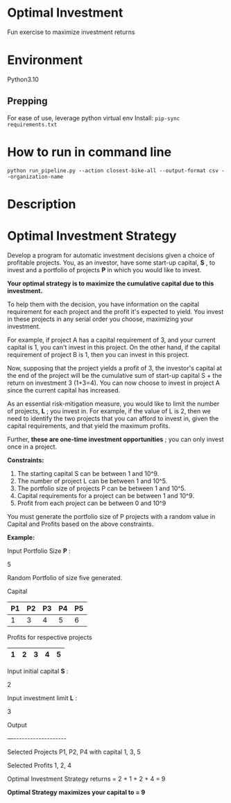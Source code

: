 # Optimal Investment
Fun exercise to maximize investment returns


# Environment
Python3.10

## Prepping
For ease of use, leverage python virtual env
Install:
`pip-sync requirements.txt`

# How to run in command line

`python run_pipeline.py --action closest-bike-all --output-format csv --organization-name`


# Description

# Optimal Investment Strategy

Develop a program for automatic investment decisions given a choice of profitable projects. You, as an investor, have some start-up capital, **S** , to invest and a portfolio of projects **P** in which you would like to invest.

**Your optimal strategy is to maximize the cumulative capital due to this investment.**

To help them with the decision, you have information on the capital requirement for each project and the profit it's expected to yield. You invest in these projects in any serial order you choose, maximizing your investment.

For example, if project A has a capital requirement of 3, and your current capital is 1, you can't invest in this project. On the other hand, if the capital requirement of project B is 1, then you can invest in this project.

Now, supposing that the project yields a profit of 3, the investor's capital at the end of the project will be the cumulative sum of start-up capital S + the return on investment 3 (1+3=4). You can now choose to invest in project A since the current capital has increased.

As an essential risk-mitigation measure, you would like to limit the number of projects, **L** ; you invest in. For example, if the value of L is 2, then we need to identify the two projects that you can afford to invest in, given the capital requirements, and that yield the maximum profits.

Further, **these are one-time investment opportunities** ; you can only invest once in a project.

**Constraints:**

1. The starting capital S can be between 1 and 10^9.
2. The number of project L can be between 1 and 10^5.
3. The portfolio size of projects P can be between 1 and 10^5.
4. Capital requirements for a project can be between 1 and 10^9.
5. Profit from each project can be between 0 and 10^9

You must generate the portfolio size of P projects with a random value in Capital and Profits based on the above constraints.

**Example:**

Input Portfolio Size **P** :

5

Random Portfolio of size five generated.

Capital

| P1 | P2 | P3 | P4 | P5 |
| --- | --- | --- | --- | --- |
| 1 | 3 | 4 | 5 | 6 |

Profits for respective projects

| 1 | 2 | 3 | 4 | 5 |
| --- | --- | --- | --- | --- |

Input initial capital **S** :

2

Input investment limit **L** :

3

Output

—-------------------

Selected Projects P1, P2, P4 with capital 1, 3, 5

Selected Profits 1, 2, 4

Optimal Investment Strategy returns = 2 + 1 + 2 + 4 = 9

**Optimal Strategy maximizes your capital to = 9**